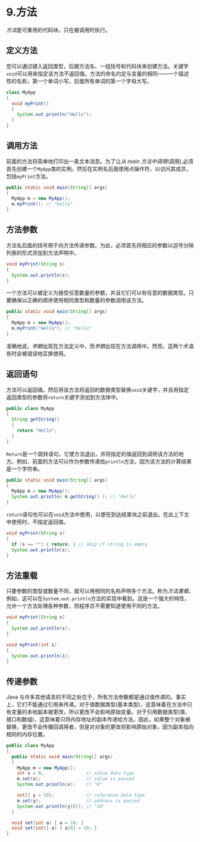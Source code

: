 # 9.方法

*方法*是可重用的代码块，只在被调用时执行。

## 定义方法

您可以通过键入返回类型，后跟方法名、一组括号和代码块来创建方法。关键字`void`可以用来指定该方法不返回值。方法的命名约定与变量的相同——一个描述性的名称，第一个单词小写，后面所有单词的第一个字母大写。

```java
class MyApp
{
  void myPrint()
  {
    System.out.println("Hello");
  }
}

```

## 调用方法

前面的方法将简单地打印出一条文本消息。为了让*从 main 方法中调用*(调用),必须首先创建一个`MyApp`类的实例。然后在实例名后面使用点操作符，以访问其成员，包括`myPrint`方法。

```java
public static void main(String[] args)
{
  MyApp m = new MyApp();
  m.myPrint(); // "Hello"
}

```

## 方法参数

方法名后面的括号用于向方法传递参数。为此，必须首先将相应的参数以逗号分隔列表的形式添加到方法声明中。

```java
void myPrint(String s)
{
  System.out.println(s);
}

```

一个方法可以被定义为接受任意数量的参数，并且它们可以有任意的数据类型。只要确保以正确的顺序使用相同类型和数量的参数调用该方法。

```java
public static void main(String[] args)
{
  MyApp m = new MyApp();
  m.myPrint("Hello"); // "Hello"
}

```

准确地说，*参数*出现在方法定义中，而*参数*出现在方法调用中。然而，这两个术语有时会被错误地互换使用。

## 返回语句

方法可以返回值。然后用该方法将返回的数据类型替换`void`关键字，并且用指定返回类型的参数将`return`关键字添加到方法体中。

```java
public class MyApp
{
  String getString()
  {
    return "Hello";
  }
}

```

`Return`是一个跳转语句，它使方法退出，并将指定的值返回到调用该方法的地方。例如，前面的方法可以作为参数传递给`println`方法，因为该方法的计算结果是一个字符串。

```java
public static void main(String[] args)
{
  MyApp m = new MyApp();
  System.out.println( m.getString() ); // "Hello"
}

```

`return`语句也可以在`void`方法中使用，以便在到达结束块之前退出。在此上下文中使用时，不指定返回值。

```java
void myPrint(String s)
{
  if (s == "") { return; } // skip if string is empty
  System.out.println(s);
}

```

## 方法重载

只要参数的类型或数量不同，就可以用相同的名称声明多个方法。称为*方法重载*，例如，这可以在`System.out.println`方法的实现中看到。这是一个强大的特性，允许一个方法处理各种参数，而程序员不需要知道使用不同的方法。

```java
void myPrint(String s)
{
  System.out.println(s);
}

void myPrint(int i)
{
  System.out.println(i);
}

```

## 传递参数

Java 与许多其他语言的不同之处在于，所有方法参数都是通过值传递的。事实上，它们不能通过引用来传递。对于值数据类型(基本类型)，这意味着在方法中只有变量的本地副本被更改，所以更改不会影响原始变量。对于引用数据类型(类、接口和数组)，这意味着只将内存地址的副本传递给方法。因此，如果整个对象被替换，更改不会传播回调用者，但是对对象的更改将影响原始对象，因为副本指向相同的内存位置。

```java
public class MyApp
{
  public static void main(String[] args)
  {
    MyApp m = new MyApp();
    int x = 0;                // value data type
    m.set(x);                 // value is passed
    System.out.println(x);    // "0"

    int[] y = {0};            // reference data type
    m.set(y);                 // address is passed
    System.out.println(y[0]); // "10"
  }

  void set(int a) { a = 10; }
  void set(int[] a) { a[0] = 10; }
}

```